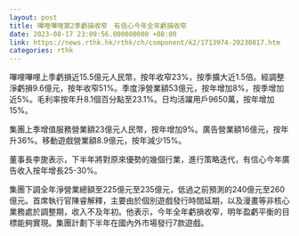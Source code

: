 ```yaml
---
layout: post
title: 嗶哩嗶哩第2季虧損收窄　有信心今年全年虧損收窄
date: 2023-08-17 23:09:56.000000000 +08:00
link: https://news.rthk.hk/rthk/ch/component/k2/1713974-20230817.htm
categories: rthk
---
```


嗶哩嗶哩上季虧損近15.5億元人民幣，按年收窄23%，按季擴大近1.5倍。經調整淨虧損9.6億元，按年收窄51%。季度淨營業額53億元，按年增加8%，按季增加近5%。毛利率按年升8.1個百分點至23.1%。日均活躍用戶9650萬，按年增加15%。

集團上季增值服務營業額23億元人民幣，按年增加9%。廣告營業額16億元，按年升36%。移動遊戲營業額8.9億元，按年減少15%。

董事長李旎表示，下半年將對原來優勢的幾個行業，進行策略迭代，有信心今年廣告收入按年增長25-30%。

集團下調全年淨營業總額至225億元至235億元，低過之前預測的240億元至260億元。首席執行官陳睿解釋，主要由於個別遊戲發行時間延期，以及漫畫等非核心業務處於調整期，收入不及年初。他表示，今年全年虧損收窄，明年盈虧平衡的目標能夠實現。集團計劃下半年在國內外市場發行7款遊戲。

